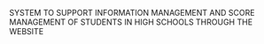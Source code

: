 SYSTEM TO SUPPORT INFORMATION MANAGEMENT AND SCORE MANAGEMENT OF STUDENTS IN HIGH SCHOOLS THROUGH THE WEBSITE  
